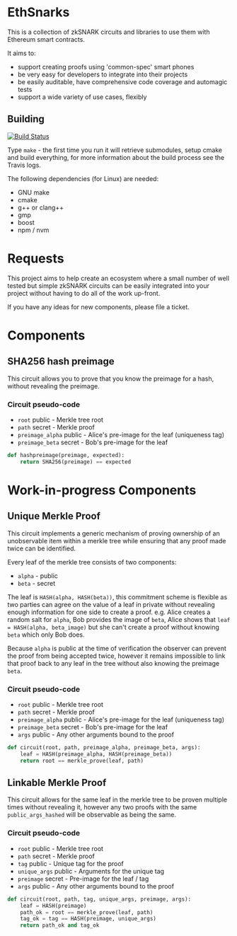 # EthSnarks

This is a collection of zkSNARK circuits and libraries to use them with Ethereum smart contracts.

It aims to:

 * support creating proofs using 'common-spec' smart phones
 * be very easy for developers to integrate into their projects
 * be easily auditable, have comprehensive code coverage and automagic tests
 * support a wide variety of use cases, flexibly

## Building

[![Build Status](https://travis-ci.org/HarryR/ethsnarks.svg?branch=master)](https://travis-ci.org/HarryR/ethsnarks)

Type `make` - the first time you run it will retrieve submodules, setup cmake and build everything, for more information about the build process see the Travis logs.

The following dependencies (for Linux) are needed:

 * GNU make
 * cmake
 * g++ or clang++
 * gmp
 * boost
 * npm / nvm

# Requests

This project aims to help create an ecosystem where a small number of well tested but simple zkSNARK circuits can be easily integrated into your project without having to do all of the work up-front.

If you have any ideas for new components, please file a ticket.

# Components

## SHA256 hash preimage

This circuit allows you to prove that you know the preimage for a hash, without revealing the preimage.

### Circuit pseudo-code

 * `root` public - Merkle tree root
 * `path` secret - Merkle proof
 * `preimage_alpha` public - Alice's pre-image for the leaf (uniqueness tag)
 * `preimage_beta` secret - Bob's pre-image for the leaf

```python
def hashpreimage(preimage, expected):
	return SHA256(preimage) == expected
```

# Work-in-progress Components

## Unique Merkle Proof

This circuit implements a generic mechanism of proving ownership of an unobservable item within a merkle tree while ensuring that any proof made twice can be identified.

Every leaf of the merkle tree consists of two components:

 * `alpha` - public
 * `beta` - secret

The leaf is `HASH(alpha, HASH(beta))`, this commitment scheme is flexible as two parties can agree on the value of a leaf in private without revealing enough information for one side to create a proof. e.g. Alice creates a random salt for `alpha`, Bob provides the image of `beta`, Alice shows that `leaf = HASH(alpha, beta_image)` but she can't create a proof without knowing `beta` which only Bob does.

Because `alpha` is public at the time of verification the observer can prevent the proof from being accepted twice, however it remains impossible to link that proof back to any leaf in the tree without also knowing the preimage `beta`.

### Circuit pseudo-code

 * `root` public - Merkle tree root
 * `path` secret - Merkle proof
 * `preimage_alpha` public - Alice's pre-image for the leaf (uniqueness tag)
 * `preimage_beta` secret - Bob's pre-image for the leaf
 * `args` public - Any other arguments bound to the proof

```python
def circuit(root, path, preimage_alpha, preimage_beta, args):
	leaf = HASH(preimage_alpha, HASH(preimage_beta))
	return root == merkle_prove(leaf, path)
```

## Linkable Merkle Proof

This circuit allows for the same leaf in the merkle tree to be proven multiple times without revealing it, however any two proofs with the same `public_args_hashed` will be observable as being the same.

### Circuit pseudo-code

 * `root` public - Merkle tree root
 * `path` secret - Merkle proof
 * `tag` public - Unique tag for the proof
 * `unique_args` public - Arguments for the unique tag
 * `preimage` secret - Pre-image for the leaf / tag
 * `args` public - Any other arguments bound to the proof

```python
def circuit(root, path, tag, unique_args, preimage, args):
	leaf = HASH(preimage)
	path_ok = root == merkle_prove(leaf, path)
	tag_ok = tag == HASH(preimage, unique_args)
	return path_ok and tag_ok
```
